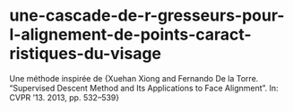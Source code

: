 # une-cascade-de-r-gresseurs-pour-l-alignement-de-points-caract-ristiques-du-visage
Une méthode inspirée de {Xuehan Xiong and Fernando De la Torre. “Supervised Descent Method and Its Applications to Face Alignment”. In: CVPR ’13. 2013, pp. 532–539}
